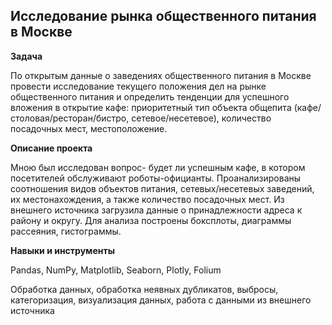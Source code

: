## Исследование рынка общественного питания в Москве


**Задача**   


 По открытым данные о заведениях общественного питания в Москве провести исследование текущего положения дел на рынке общественного питания и определить тенденции для успешного вложения в открытие кафе: приоритетный тип объекта общепита (кафе/столовая/ресторан/бистро, сетевое/несетевое), количество посадочных мест, местоположение.


**Описание проекта**


Мною был исследован вопрос- будет ли успешным кафе, в котором посетителей обслуживают роботы-официанты.
Проанализированы соотношения видов объектов питания, сетевых/несетевых заведений, их местонахождения, а также количество посадочных мест. Из внешнего источника загрузила данные о принадлежности адреса к району и округу. Для анализа построены боксплоты, диаграммы рассеяния, гистограммы.


**Навыки и инструменты**  


Pandas, NumPy, Matplotlib, Seaborn, Plotly, Folium


Обработка данных, обработка неявных  дубликатов, выбросы, категоризация, визуализация данных, работа с данными из внешнего источника
